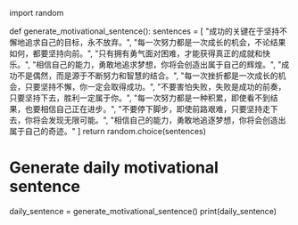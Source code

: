 import random

def generate_motivational_sentence():
    sentences = [
        "成功的关键在于坚持不懈地追求自己的目标，永不放弃。",
        "每一次努力都是一次成长的机会，不论结果如何，都要坚持向前。",
        "只有拥有勇气面对困难，才能获得真正的成就和快乐。",
        "相信自己的能力，勇敢地追求梦想，你将会创造出属于自己的辉煌。",
        "成功不是偶然，而是源于不断努力和智慧的结合。",
        "每一次挫折都是一次成长的机会，只要坚持不懈，你一定会取得成功。",
        "不要害怕失败，失败是成功的前奏，只要坚持下去，胜利一定属于你。",
        "每一次努力都是一种积累，即使看不到结果，也要相信自己正在进步。",
        "不要停下脚步，即使前路艰难，只要坚持走下去，你将会发现无限可能。",
        "相信自己的能力，勇敢地追逐梦想，你将会创造出属于自己的奇迹。"
    ]
    return random.choice(sentences)

# Generate daily motivational sentence
daily_sentence = generate_motivational_sentence()
print(daily_sentence)
